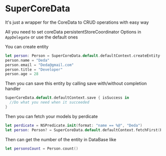 # SuperCoreData
It's just a wrapper for the CoreData to CRUD operations with easy way

All you need to set coreData persistentStoreCoordinator Options in `AppDelegate` or use the default ones

You can create entity 
```Swift
let person: Person = SuperCoreData.default.defaultContext.createEntity()
person.name = "Deda"
person.email = "Deda@gmail.com"
person.title = "Developer"
person.age = 28
```

Then you can save this entity by calling save with/without completion handler
  ```Swift
SuperCoreData.default.defaultContext.save { isSuccess in
    //Do what you need when it succeeded
}
```


Then you can fetch your models by perdicate
  ```Swift
let perdicate = NSPredicate.init(format: "name == %@", "Deda")
let person: Person? = SuperCoreData.default.defaultContext.fetchFirst(Person.self, predicate: perdicate)
```

Then can get the number of the entity in DataBase like
  ```Swift
let personsCount = Person.count()
```
